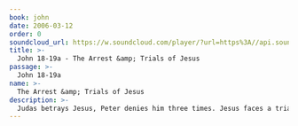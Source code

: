 ```yaml
---
book: john
date: 2006-03-12
order: 0
soundcloud_url: https://w.soundcloud.com/player/?url=https%3A//api.soundcloud.com/tracks/
title: >-
  John 18-19a - The Arrest &amp; Trials of Jesus
passage: >-
  John 18-19a
name: >-
  The Arrest &amp; Trials of Jesus
description: >-
  Judas betrays Jesus, Peter denies him three times. Jesus faces a trial before the Jewish High Priest and before Pilate, the Roman Governor. The flogging and sentence of Jesus.
---
```


